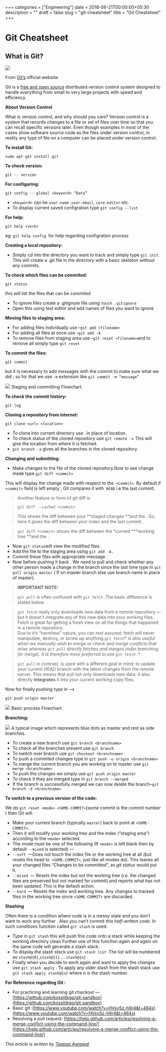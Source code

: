 +++
categories = ["Engineering"]
date = 2018-06-21T00:00:00+05:30
description = ""
draft = false
slug = "git-cheatsheet"
title = "Git Cheatsheet"
+++

# Git Cheatsheet

## What is Git?

![](https://cdn-images-1.medium.com/max/800/1*8xhLJt8Nlps8CDETPgO6lg.jpeg)

From [Git’s](https://git-scm.com/) official website:

Git is a [free and open source](https://git-scm.com/about/free-and-open-source)
distributed version control system designed to handle everything from small to
very large projects with speed and efficiency.

**About Version Control**

What is version control, and why should you care? Version control is a system
that records changes to a file or set of files over time so that you can recall
specific versions later. Even though examples in most of the cases show software
source code as the files under version control, in reality any type of file on a
computer can be placed under version control.

**To install Git:**

`sudo apt-get install git`

**To check version:**

`git -- version`

**For configuring:**

`git config -- global <keyword> “Data”`

* `<keyword>` can be `user.name` ,`user.email`, `core.editor` etc.
* To display current saved configration type `git config --list`

**For help:**

`git help <verb>`

eg: `git help config `for help regarding configration process

**Creating a local repository:**

* Simply cd into the directory you want to track and simply type `git init`. This
will create a .git file in the directory with a basic skeleton without any
commits.

**To check which files can be commited:**

`git status`

this will list the files that can be commited

* To ignore files create a .gitignore file using `touch .gitignore`
* Open this using text editor and add names of files you want to ignore

**Moving files to staging area:**

* For adding files individually use –`git add <filename>`
* For adding all files at once use –`git add -A`
* To remove files from staging area use –`git reset <filename>`and to remove all
simply type `git reset`

**To commit the files:**

`git commit`

but it is necessary to add messages with the commit to make sure what we did ;
so for that we use `-m` extension like `git commit -m “message”`

![](https://cdn-images-1.medium.com/max/800/1*fwUZtFBXFvHwMwmAWlde5w.png)
<span class="figcaption_hack">Staging and committing Flowchart.</span>

**To check the commit history:**

`git log`

**Cloning a repository from internet:**

`git clone <url> <location>`

* To clone into current directory use `.`in place of location.
* To check status of the cloned repository use `git remote -v` This will give the
location from where it is fetched.
* `git branch -a` gives all the branches in the cloned repository.

**Changing and submitting:**

* Make changes to the file of the cloned repository.Now to see change made type
`git diff <commit>`

This will display the change made with respect to the` <commit>`. By default if
`<commit>` field is left empty , Git compares it with` HEAD` i.e the last
commit.

> Another feature or form of git diff is

> `git diff --cached <commit>`

> This shows the diff between your **staged changes **and the <commit>. So, here
> it gives the diff between your index and the last commit.

> `git diff <commit>` shows the diff between the *current ***working tree **and
> the <commit>.

* Now `git status`will view the modified files .
* Add the file to the staging area using `git add -A.`
* Commit these files with appropriate message .
* Now before pushing it back . We need to pull and check whether any other person
made a change in the branch since the last time type in `git pull origin master`
( If on master branch else use branch name in place of master).

> **IMPORTANT NOTE:**

> `git pull` is often confused with `git fetch` .The basic difference is stated
> below.

> `git fetch` really only downloads new data from a remote repository — but it
> doesn’t integrate any of this new data into your working files. Fetch is great
for getting a fresh view on all the things that happened in a remote
repository.<br> Due to it’s “harmless” nature, you can rest assured: fetch will
never manipulate, destroy, or screw up anything.`git fetch`* *is also useful
when we manually wish to merge or check and merge conflicts that arise whereas
`git pull`* *directly fetches and merges (refer branching for merge). It is
therefore more preferred to use `git fetch`* .*

> `git pull` in contrast, is used with a different goal in mind: to update your
> current HEAD branch with the latest changes from the remote server. This means
that pull not only downloads new data; it also directly **integrates** it into
your current working copy files.

Now for finally pushing type in –>

`git push origin master`

![](https://cdn-images-1.medium.com/max/800/1*lWS_YsYDgGNzwleoSK8jOg.png)
<span class="figcaption_hack">Basic process Flowchart.</span>

**Branching:**

![](https://cdn-images-1.medium.com/max/800/1*roh6Eb2dFSeQhM0Fgs0cng.png)
<span class="figcaption_hack">A typical image which represents blue dots as master and rest as side branches.</span>

* To create a new branch use `git branch <branchname>`
* To check all the branches present use `git branch`
* To switch over branch use `git checkout <branchname>`
* To push a commited changes type in `git push -u origin <branchname>`
* To merge the current branch you are working on to master use `git merge
<branchname>`
* To push the changes we simply use `git push origin master`
* To check it they are merged type in `git branch --merged`
* If the branch is successfully merged we can now delete the branch–`git branch -d
<branchname>`

**To switch to a previous version of the code:**

We do `git reset <mode> <SOME-COMMIT>`(some commit is the commit number ) then
Git will:

* Make your current branch (typically `master`) back to point at `<SOME-COMMIT>`.
* Then it will modify your working tree and the index (“staging area”) according
to the `<mode>` selected.
* The mode must be one of the following (If `<mode>` is left blank then by default
`--mixed` is selected) —
* `--soft `—Does not touch the index file or the working tree at all (but resets
the head to` <SOME-COMMIT>`, just like all modes do). This leaves all your
changed files “Changes to be committed”, as *git status* would put it.
* `--mixed `— Resets the index but not the working tree (i.e. the changed files
are preserved but not marked for commit) and reports what has not been updated.
This is the default action.
* `--hard `— Resets the index and working tree. Any changes to tracked files in
the working tree since `<SOME-COMMIT>` are discarded.

**Stashing**

Often there is a condition where code is in a messy state and you don’t want to
work any further . Also you can’t commit this *half-written code*. In such
conditions function called `git stash` is used.

* Type in `git stash` this will push this code onto a stack while keeping the
working directory clean.Further use of this function again and again on the same
code will generate a stash stack.
* To display the stash stack use `git stash list` .The list will be numbered as
`stash@{0}`,`stash@{1}` ….`stash@{n}` .
* Finally when you decide to work again and want to apply the changes use `git
stash apply` . To apply any older stash from the stash stack use `git stash
apply stash@{n}` where n is the stash number.

**For Reference regarding Git :**

* For practicing and learning git checkout —
[https://github.com/kossiitkgp/git-sandbox](https://github.com/kossiitkgp/git-sandbox)
* Basic git
:[https://www.youtube.com/watch?v=HVsySz-h9r4&t=464s](https://www.youtube.com/watch?v=HVsySz-h9r4&t=464s)
* Resolving a pull request:
[https://help.github.com/articles/resolving-a-merge-conflict-using-the-command-line/](https://help.github.com/articles/resolving-a-merge-conflict-using-the-command-line/)

*This article is written by [Taapas Agrawal](https://github.com/taapasX28)*

